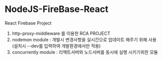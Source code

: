 # NodeJS-FireBase-React
  React Firebase Project

1. http-proxy-middleware 를 이용한 RCA PROJECT
2. nodemon module : 개발시 변경사항을 실시간으로 업데이트 해주기 위해 사용 
   (설치시 --dev를 입력하여 개발환경에서만 적용)
4. concurrently module : 리액트서버와 노드서버를 동시에 실행 시키기위한 모듈
